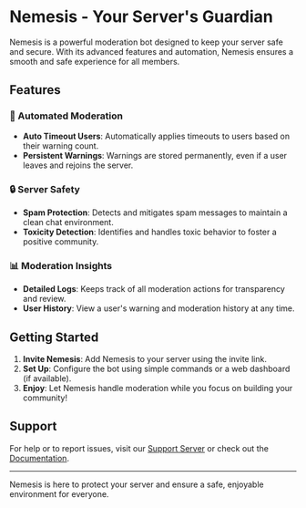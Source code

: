 # Nemesis - Your Server's Guardian  

Nemesis is a powerful moderation bot designed to keep your server safe and secure. With its advanced features and automation, Nemesis ensures a smooth and safe experience for all members.  

## Features  

### 🚨 Automated Moderation  
- **Auto Timeout Users**: Automatically applies timeouts to users based on their warning count.  
- **Persistent Warnings**: Warnings are stored permanently, even if a user leaves and rejoins the server.  

### 🔒 Server Safety  
- **Spam Protection**: Detects and mitigates spam messages to maintain a clean chat environment.  
- **Toxicity Detection**: Identifies and handles toxic behavior to foster a positive community.  

### 📊 Moderation Insights  
- **Detailed Logs**: Keeps track of all moderation actions for transparency and review.  
- **User History**: View a user's warning and moderation history at any time.  

## Getting Started  

1. **Invite Nemesis**: Add Nemesis to your server using the invite link.  
2. **Set Up**: Configure the bot using simple commands or a web dashboard (if available).  
3. **Enjoy**: Let Nemesis handle moderation while you focus on building your community!  

## Support  

For help or to report issues, visit our [Support Server](https://discord.gg/Hwy7jRC47J) or check out the [Documentation](https://github.com/Swishhyy/Nemesis-Bot/wiki).  

---  

Nemesis is here to protect your server and ensure a safe, enjoyable environment for everyone.  
